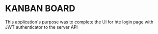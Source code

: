 # KANBAN BOARD
This application's purpose was to complete the UI for hte login page with JWT authenticator to the server API
